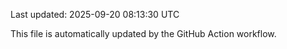 Last updated: 2025-09-20 08:13:30 UTC

This file is automatically updated by the GitHub Action workflow.
